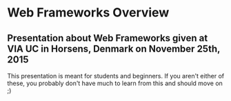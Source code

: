# Web Frameworks Overview

## Presentation about Web Frameworks given at VIA UC in Horsens, Denmark on November 25th, 2015

This presentation is meant for students and beginners. If you aren't either of these, you probably don't have much to learn from this and should move on ;)